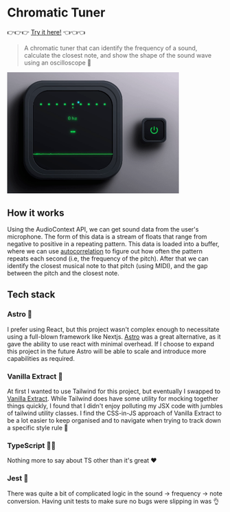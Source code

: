 # Chromatic Tuner

👉👉👉 [Try it here!](https://jasonaravanis.github.io/tuner/) 👈👈👈

> A chromatic tuner that can identify the frequency of a sound, calculate the closest note, and show the shape of the sound wave using an oscilloscope 🌊

<img src="https://github.com/jasonaravanis/tuner/blob/d47680646f2170863a5afaf16ccbacbe45ff9139/assets/readme-demo.gif" alt="A screen showing a sound wave, a frequency, and the closest musical note" width="400">

## How it works

Using the AudioContext API, we can get sound data from the user's microphone. The form of this data is a stream of floats that range from negative to positive in a repeating pattern. This data is loaded into a buffer, where we can use [autocorrelation](https://en.wikipedia.org/wiki/Autocorrelation) to figure out how often the pattern repeats each second (i.e, the frequency of the pitch). After that we can identify the closest musical note to that pitch (using MIDI), and the gap between the pitch and the closest note.

## Tech stack

### Astro 🚀

I prefer using React, but this project wasn't complex enough to necessitate using a full-blown framework like Nextjs. [Astro](https://astro.build) was a great alternative, as it gave the ability to use react with minimal overhead. If I choose to expand this project in the future Astro will be able to scale and introduce more capabilities as required.

### Vanilla Extract 🧁

At first I wanted to use Tailwind for this project, but eventually I swapped to [Vanilla Extract](https://vanilla-extract.style). While Tailwind does have some utility for mocking together things quickly, I found that I didn't enjoy polluting my JSX code with jumbles of tailwind utility classes. I find the CSS-in-JS approach of Vanilla Extract to be a lot easier to keep organised and to navigate when trying to track down a specific style rule 🔎

### TypeScript 👨‍💻

Nothing more to say about TS other than it's great ❤️

### Jest 🤡

There was quite a bit of complicated logic in the sound -> frequency -> note conversion. Having unit tests to make sure no bugs were slipping in was 👌
